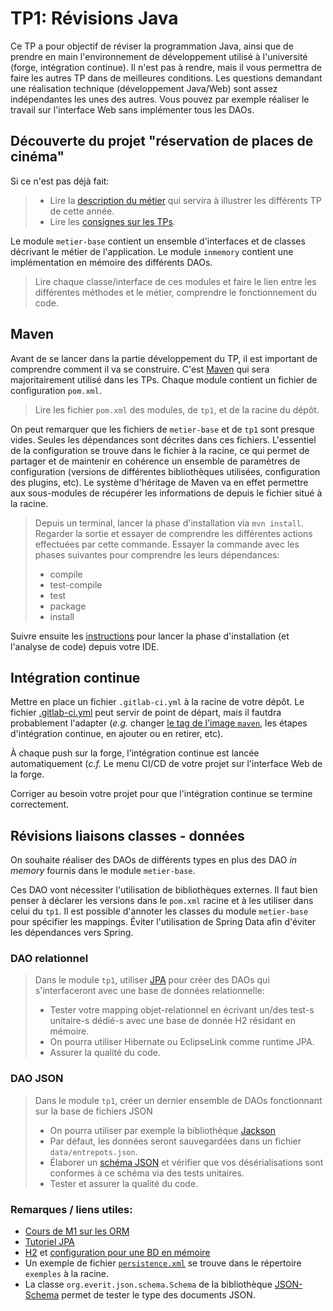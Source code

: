 # TP1: Révisions Java

Ce TP a pour objectif de réviser la programmation Java, ainsi que de prendre en main l'environnement de développement utilisé à l'université (forge, intégration continue).
Il n'est pas à rendre, mais il vous permettra de faire les autres TP dans de meilleures conditions.
Les questions demandant une réalisation technique (développement Java/Web) sont assez indépendantes les unes des autres.
Vous pouvez par exemple réaliser le travail sur l'interface Web sans implémenter tous les DAOs. 

## Découverte du projet "réservation de places de cinéma"

Si ce n'est pas déjà fait:
> * Lire la [description du métier](../metier.md) qui servira à illustrer les différents TP de cette année.
> * Lire les [consignes sur les TPs](../README.md).

Le module `metier-base` contient un ensemble d'interfaces et de classes décrivant le métier de l'application.
Le module `inmemory` contient une implémentation en mémoire des différents DAOs.

> Lire chaque classe/interface de ces modules et faire le lien entre les différentes méthodes et le métier, comprendre le fonctionnement du code.

## Maven

Avant de se lancer dans la partie développement du TP, il est important de comprendre comment il va se construire.
C'est [Maven](https://maven.apache.org/) qui sera majoritairement utilisé dans les TPs.
Chaque module contient un fichier de configuration `pom.xml`.

> Lire les fichier `pom.xml` des modules, de `tp1`, et de la racine du dépôt.

On peut remarquer que les fichiers de `metier-base` et de `tp1` sont presque vides. 
Seules les dépendances sont décrites dans ces fichiers.
L'essentiel de la configuration se trouve dans le fichier à la racine, ce qui permet de partager et de maintenir en cohérence un ensemble de paramètres de configuration (versions de différentes bibliothèques utilisées, configuration des plugins, etc).
Le système d'héritage de Maven va en effet permettre aux sous-modules de récupérer les informations de depuis le fichier situé à la racine.


> Depuis un terminal, lancer la phase d'installation via `mvn install`. 
> Regarder la sortie et essayer de comprendre les différentes actions effectuées par cette commande. 
> Essayer la commande avec les phases suivantes pour comprendre les leurs dépendances:
> * compile
> * test-compile
> * test
> * package
> * install

Suivre ensuite les [instructions](http://maven.apache.org/ide.html) pour lancer la phase d'installation (et l'analyse de code) depuis votre IDE.

## Intégration continue

Mettre en place un fichier `.gitlab-ci.yml` à la racine de votre dépôt.
Le fichier [.gitlab-ci.yml](../exemples/gitlab-ci.yml) peut servir de point de départ, mais il fautdra probablement l'adapter (_e.g._ changer [le tag de l'image `maven`](https://hub.docker.com/_/maven/), les étapes d'intégration continue, en ajouter ou en retirer, etc).

À chaque push sur la forge, l'intégration continue est lancée automatiquement (_c.f._ Le menu CI/CD de votre projet sur l'interface Web de la forge.

Corriger au besoin votre projet pour que l'intégration continue se termine correctement.

## Révisions liaisons classes - données

On souhaite réaliser des DAOs de différents types en plus des DAO _in memory_ fournis dans le module `metier-base`.

Ces DAO vont nécessiter l'utilisation de bibliothèques externes. Il faut bien penser à déclarer les versions dans le `pom.xml` racine et à les utiliser dans celui du `tp1`.
Il est possible d'annoter les classes du module `metier-base` pour spécifier les mappings.
Éviter l'utilisation de Spring Data afin d'éviter les dépendances vers Spring.

### DAO relationnel
> Dans le module `tp1`, utiliser [JPA](https://fr.wikipedia.org/wiki/Java_Persistence_API) pour créer des DAOs qui s'interfaceront avec une base de données relationnelle:
> * Tester votre mapping objet-relationnel en écrivant un/des test-s unitaire-s dédié-s avec une base de donnée H2 résidant en mémoire. 
> * On pourra utiliser Hibernate ou EclipseLink comme runtime JPA.
> * Assurer la qualité du code.

### DAO JSON
> Dans le module `tp1`, créer un dernier ensemble de DAOs fonctionnant sur la base de fichiers JSON
> * On pourra utiliser par exemple la bibliothèque [Jackson](https://github.com/FasterXML/jackson)
> * Par défaut, les données seront sauvegardées dans un fichier `data/entrepots.json`.
> * Élaborer un [schéma JSON](http://json-schema.org/) et  vérifier que vos désérialisations sont conformes à ce schéma via des tests unitaires.
> * Tester et assurer la qualité du code.


### Remarques / liens utiles:
* [Cours de M1 sur les ORM](http://liris.cnrs.fr/ecoquery/dokuwiki/lib/exe/fetch.php?media=enseignement:bdav:mapping-objets-relationnel-xml.pdf)
* [Tutoriel JPA](https://docs.oracle.com/javaee/6/tutorial/doc/bnbpz.html)
* [H2](http://h2database.com/html/main.html) et [configuration pour une BD en mémoire](http://h2database.com/html/features.html#in_memory_databases)
* Un exemple de fichier [`persistence.xml`](../exemples/persistence.xml) se trouve dans le répertoire `exemples` à la racine.
* La classe `org.everit.json.schema.Schema` de la bibliothèque [JSON-Schema](https://github.com/everit-org/json-schema) permet de tester le type des documents JSON.
